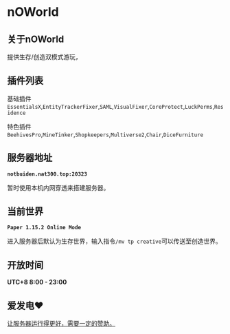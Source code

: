 # nOWorld

## 关于nOWorld
提供生存/创造双模式游玩，

## 插件列表
基础插件`EssentialsX`,`EntityTrackerFixer`,`SAML`,`VisualFixer`,`CoreProtect`,`LuckPerms`,`Residence`

特色插件`BeehivesPro`,`MineTinker`,`Shopkeepers`,`Multiverse2`,`Chair`,`DiceFurniture`

## 服务器地址

**`notbuiden.nat300.top:20323`**

暂时使用本机内网穿透来搭建服务器。

## 当前世界 

**`Paper 1.15.2 Online Mode`**

进入服务器后默认为生存世界，输入指令`/mv tp creative`可以传送至创造世界。

## 开放时间 

**UTC+8 8:00 - 23:00**

## 爱发电❤
[让服务器运行得更好，需要一定的赞助。](https://afdian.net/@nOWorld)
